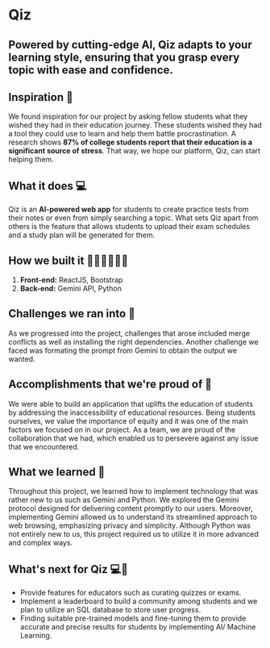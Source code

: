 # Qiz 
## Powered by cutting-edge AI, Qiz adapts to your learning style, ensuring that you grasp every topic with ease and confidence.

## Inspiration 💫
We found inspiration for our project by asking fellow students what they wished they had in their education journey. These students wished they had a tool they could use to learn and help them battle procrastination. A research shows **87% of college students report that their education is a significant source of stress**. That way, we hope our platform, Qiz, can start helping them. 

## What it does  💻 
Qiz is an **AI-powered web app** for students to create practice tests from their notes or even from simply searching a topic. What sets Qiz apart from others is the feature that allows students to upload their exam schedules and a study plan will be generated for them. 

## How we built it 🐱‍💻🐱‍💻🐱‍💻
1. **Front-end:** ReactJS, Bootstrap
2.  **Back-end:** Gemini API, Python

## Challenges we ran into 🙈
As we progressed into the project, challenges that arose included merge conflicts as well as installing the right dependencies. Another challenge we faced was formating the prompt from Gemini to obtain the output we wanted. 

## Accomplishments that we're proud of 🌟
We were able to build an application that uplifts the education of students by addressing the inaccessibility of educational resources. Being students ourselves, we value the importance of equity and it was one of the main factors we focused on in our project. As a team, we are proud of the collaboration that we had, which enabled us to persevere against any issue that we encountered.

## What we learned 🏫
Throughout this project, we learned how to implement technology that was rather new to us such as Gemini and Python. We explored the Gemini protocol designed for delivering content promptly to our users. Moreover, implementing Gemini allowed us to understand its streamlined approach to web browsing, emphasizing privacy and simplicity. Although Python was not entirely new to us, this project required us to utilize it in more advanced and complex ways.

## What's next for Qiz 💻📝
* Provide features for educators such as curating quizzes or exams.
* Implement a leaderboard to build a community among students and we plan to utilize an SQL database to store user progress.
* Finding suitable pre-trained models and fine-tuning them to provide accurate and precise results for students by implementing AI/ Machine Learning.
